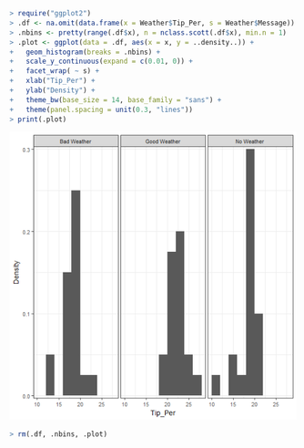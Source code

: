 


```r
> require("ggplot2")
> .df <- na.omit(data.frame(x = Weather$Tip_Per, s = Weather$Message))
> .nbins <- pretty(range(.df$x), n = nclass.scott(.df$x), min.n = 1)
> .plot <- ggplot(data = .df, aes(x = x, y = ..density..)) + 
+   geom_histogram(breaks = .nbins) + 
+   scale_y_continuous(expand = c(0.01, 0)) + 
+   facet_wrap( ~ s) + 
+   xlab("Tip_Per") + 
+   ylab("Density") + 
+   theme_bw(base_size = 14, base_family = "sans") + 
+   theme(panel.spacing = unit(0.3, "lines"))
> print(.plot)
```

<img src="figure/unnamed-chunk-4-1.png" title="plot of chunk unnamed-chunk-4" alt="plot of chunk unnamed-chunk-4" width="750" />

```r
> rm(.df, .nbins, .plot)
```


